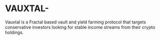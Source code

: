 # VAUXTAL-
Vauxtal is a Fractal based vault and yield farming protocol that targets conservative investors looking for stable income streams from their crypto holdings.
